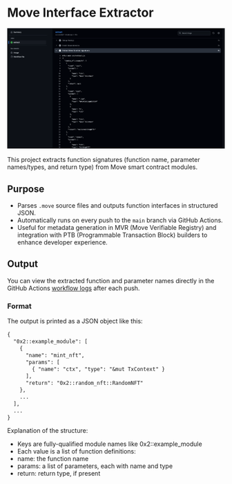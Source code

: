 # Move Interface Extractor

![Move Interface Extractor](./move.png)

This project extracts function signatures (function name, parameter names/types, and return type) from Move smart contract modules.

## Purpose

- Parses `.move` source files and outputs function interfaces in structured JSON.
- Automatically runs on every push to the `main` branch via GitHub Actions.
- Useful for metadata generation in MVR (Move Verifiable Registry) and integration with PTB (Programmable Transaction Block) builders to enhance developer experience.

## Output

You can view the extracted function and parameter names directly in the GitHub Actions [workflow logs](https://github.com/zktx-io/mvr-test-move/actions/runs/16089414330/job/45404504649) after each push.

### Format

The output is printed as a JSON object like this:

```
{
  "0x2::example_module": [
    {
      "name": "mint_nft",
      "params": [
        { "name": "ctx", "type": "&mut TxContext" }
      ],
      "return": "0x2::random_nft::RandomNFT"
    },
    ...
  ],
  ...
}
```

Explanation of the structure:
 - Keys are fully-qualified module names like 0x2::example_module
 - Each value is a list of function definitions:
 - name: the function name
 - params: a list of parameters, each with name and type
 - return: return type, if present